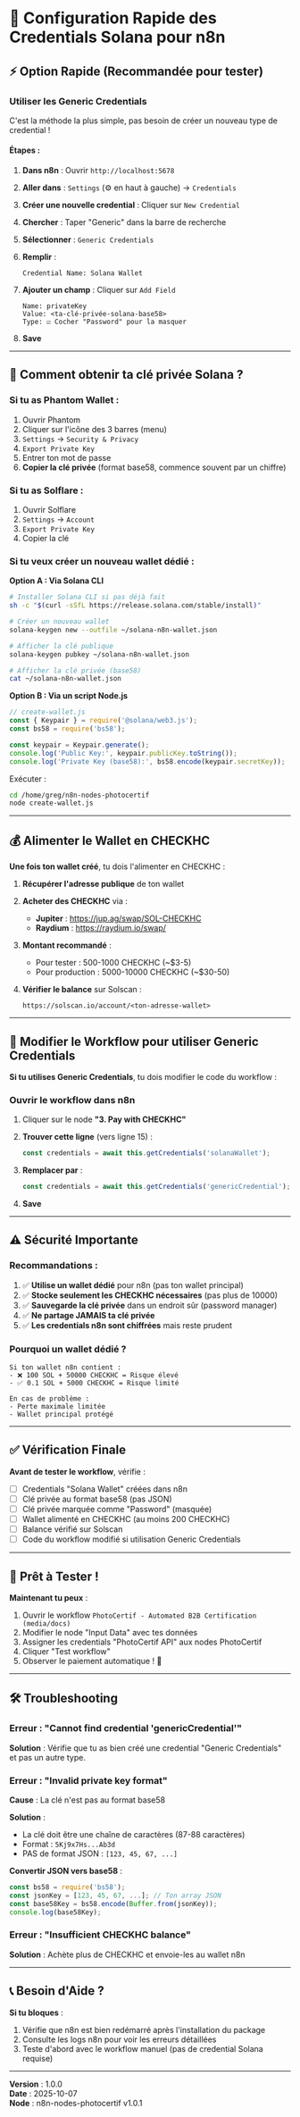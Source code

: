 # 🔑 Configuration Rapide des Credentials Solana pour n8n

## ⚡ Option Rapide (Recommandée pour tester)

### **Utiliser les Generic Credentials**

C'est la méthode la plus simple, pas besoin de créer un nouveau type de credential !

#### **Étapes** :

1. **Dans n8n** : Ouvrir `http://localhost:5678`

2. **Aller dans** : `Settings` (⚙️ en haut à gauche) → `Credentials`

3. **Créer une nouvelle credential** : Cliquer sur `New Credential`

4. **Chercher** : Taper "Generic" dans la barre de recherche

5. **Sélectionner** : `Generic Credentials`

6. **Remplir** :
   ```
   Credential Name: Solana Wallet
   ```

7. **Ajouter un champ** : Cliquer sur `Add Field`
   ```
   Name: privateKey
   Value: <ta-clé-privée-solana-base58>
   Type: ☑️ Cocher "Password" pour la masquer
   ```

8. **Save**

---

## 🔐 Comment obtenir ta clé privée Solana ?

### **Si tu as Phantom Wallet** :

1. Ouvrir Phantom
2. Cliquer sur l'icône des 3 barres (menu)
3. `Settings` → `Security & Privacy`
4. `Export Private Key`
5. Entrer ton mot de passe
6. **Copier la clé privée** (format base58, commence souvent par un chiffre)

### **Si tu as Solflare** :

1. Ouvrir Solflare
2. `Settings` → `Account`
3. `Export Private Key`
4. Copier la clé

### **Si tu veux créer un nouveau wallet dédié** :

**Option A : Via Solana CLI**
```bash
# Installer Solana CLI si pas déjà fait
sh -c "$(curl -sSfL https://release.solana.com/stable/install)"

# Créer un nouveau wallet
solana-keygen new --outfile ~/solana-n8n-wallet.json

# Afficher la clé publique
solana-keygen pubkey ~/solana-n8n-wallet.json

# Afficher la clé privée (base58)
cat ~/solana-n8n-wallet.json
```

**Option B : Via un script Node.js**
```javascript
// create-wallet.js
const { Keypair } = require('@solana/web3.js');
const bs58 = require('bs58');

const keypair = Keypair.generate();
console.log('Public Key:', keypair.publicKey.toString());
console.log('Private Key (base58):', bs58.encode(keypair.secretKey));
```

Exécuter :
```bash
cd /home/greg/n8n-nodes-photocertif
node create-wallet.js
```

---

## 💰 Alimenter le Wallet en CHECKHC

**Une fois ton wallet créé**, tu dois l'alimenter en CHECKHC :

1. **Récupérer l'adresse publique** de ton wallet

2. **Acheter des CHECKHC** via :
   - **Jupiter** : https://jup.ag/swap/SOL-CHECKHC
   - **Raydium** : https://raydium.io/swap/

3. **Montant recommandé** :
   - Pour tester : 500-1000 CHECKHC (~$3-5)
   - Pour production : 5000-10000 CHECKHC (~$30-50)

4. **Vérifier le balance** sur Solscan :
   ```
   https://solscan.io/account/<ton-adresse-wallet>
   ```

---

## 🔧 Modifier le Workflow pour utiliser Generic Credentials

**Si tu utilises Generic Credentials**, tu dois modifier le code du workflow :

### **Ouvrir le workflow dans n8n**

1. Cliquer sur le node **"3. Pay with CHECKHC"**

2. **Trouver cette ligne** (vers ligne 15) :
   ```javascript
   const credentials = await this.getCredentials('solanaWallet');
   ```

3. **Remplacer par** :
   ```javascript
   const credentials = await this.getCredentials('genericCredential');
   ```

4. **Save**

---

## ⚠️ Sécurité Importante

### **Recommandations** :

1. ✅ **Utilise un wallet dédié** pour n8n (pas ton wallet principal)
2. ✅ **Stocke seulement les CHECKHC nécessaires** (pas plus de 10000)
3. ✅ **Sauvegarde la clé privée** dans un endroit sûr (password manager)
4. ✅ **Ne partage JAMAIS ta clé privée**
5. ✅ **Les credentials n8n sont chiffrées** mais reste prudent

### **Pourquoi un wallet dédié ?**

```
Si ton wallet n8n contient :
- ❌ 100 SOL + 50000 CHECKHC = Risque élevé
- ✅ 0.1 SOL + 5000 CHECKHC = Risque limité

En cas de problème :
- Perte maximale limitée
- Wallet principal protégé
```

---

## ✅ Vérification Finale

**Avant de tester le workflow**, vérifie :

- [ ] Credentials "Solana Wallet" créées dans n8n
- [ ] Clé privée au format base58 (pas JSON)
- [ ] Clé privée marquée comme "Password" (masquée)
- [ ] Wallet alimenté en CHECKHC (au moins 200 CHECKHC)
- [ ] Balance vérifié sur Solscan
- [ ] Code du workflow modifié si utilisation Generic Credentials

---

## 🚀 Prêt à Tester !

**Maintenant tu peux** :

1. Ouvrir le workflow `PhotoCertif - Automated B2B Certification (media/docs)`
2. Modifier le node "Input Data" avec tes données
3. Assigner les credentials "PhotoCertif API" aux nodes PhotoCertif
4. Cliquer "Test workflow"
5. Observer le paiement automatique ! 🎉

---

## 🛠️ Troubleshooting

### **Erreur : "Cannot find credential 'genericCredential'"**

**Solution** : Vérifie que tu as bien créé une credential "Generic Credentials" et pas un autre type.

### **Erreur : "Invalid private key format"**

**Cause** : La clé n'est pas au format base58

**Solution** : 
- La clé doit être une chaîne de caractères (87-88 caractères)
- Format : `5Kj9x7Hs...Ab3d`
- PAS de format JSON : `[123, 45, 67, ...]`

**Convertir JSON vers base58** :
```javascript
const bs58 = require('bs58');
const jsonKey = [123, 45, 67, ...]; // Ton array JSON
const base58Key = bs58.encode(Buffer.from(jsonKey));
console.log(base58Key);
```

### **Erreur : "Insufficient CHECKHC balance"**

**Solution** : Achète plus de CHECKHC et envoie-les au wallet n8n

---

## 📞 Besoin d'Aide ?

**Si tu bloques** :
1. Vérifie que n8n est bien redémarré après l'installation du package
2. Consulte les logs n8n pour voir les erreurs détaillées
3. Teste d'abord avec le workflow manuel (pas de credential Solana requise)

---

**Version** : 1.0.0  
**Date** : 2025-10-07  
**Node** : n8n-nodes-photocertif v1.0.1
